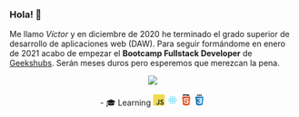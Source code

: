 ### Hola! 👋

Me llamo _Víctor_ y en diciembre de 2020 he terminado el grado superior de desarrollo de aplicaciones web (DAW).
Para seguir formándome en enero de 2021 acabo de empezar el **Bootcamp Fullstack Developer** de <a>[Geekshubs](https://geekshubs.com/)</a>.
Serán meses duros pero esperemos que merezcan la pena.

<p align="center">
<img src= "https://media3.giphy.com/media/dbtDDSvWErdf2/giphy.gif"/>
</p>


<p align=center>
- 🎓 Learning 
<img height="20" src="https://raw.githubusercontent.com/github/explore/80688e429a7d4ef2fca1e82350fe8e3517d3494d/topics/javascript/javascript.png"></code>
<code><img height="20" src="https://raw.githubusercontent.com/github/explore/80688e429a7d4ef2fca1e82350fe8e3517d3494d/topics/react/react.png"></code>
<code><img height="20" src="https://raw.githubusercontent.com/github/explore/80688e429a7d4ef2fca1e82350fe8e3517d3494d/topics/html/html.png"></code>
<code><img height="20" src="https://raw.githubusercontent.com/github/explore/80688e429a7d4ef2fca1e82350fe8e3517d3494d/topics/css/css.png"></code>
</p>





<!--
**vicGeo/vicGeo** is a ✨ _special_ ✨ repository because its `README.md` (this file) appears on your GitHub profile.

Here are some ideas to get you started:

- 🔭 I’m currently working on ...
- 🌱 I’m currently learning ...
- 👯 I’m looking to collaborate on ...
- 🤔 I’m looking for help with ...
- 💬 Ask me about ...
- 📫 How to reach me: ...
- 😄 Pronouns: ...
- ⚡ Fun fact: ...
-->
